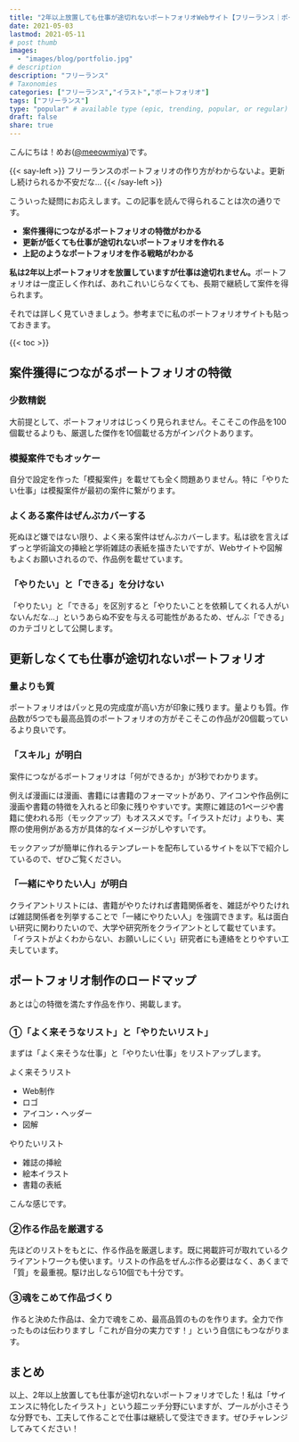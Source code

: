```yaml
---
title: "2年以上放置しても仕事が途切れないポートフォリオWebサイト【フリーランス｜ポートフォリオ】"
date: 2021-05-03
lastmod: 2021-05-11
# post thumb
images:
  - "images/blog/portfolio.jpg"
# description
description: "フリーランス"
# Taxonomies
categories: ["フリーランス","イラスト","ポートフォリオ"]
tags: ["フリーランス"]
type: "popular" # available type (epic, trending, popular, or regular)
draft: false
share: true
---
```


こんにちは！めお(<u><a href="https://twitter.com/meeowmiya">@meeowmiya</a></u>)です。

{{< say-left >}}
フリーランスのポートフォリオの作り方がわからないよ。更新し続けられるか不安だな...
{{< /say-left >}}

こういった疑問にお応えします。この記事を読んで得られることは次の通りです。


* **案件獲得につながるポートフォリオの特徴がわかる**
* **更新が低くても仕事が途切れないポートフォリオを作れる**
* **上記のようなポートフォリオを作る戦略がわかる**

<span class="keiko-red">**私は2年以上ポートフォリオを放置していますが仕事は途切れません。**</span>ポートフォリオは一度正しく作れば、あれこれいじらなくても、長期で継続して案件を得られます。

それでは詳しく見ていきましょう。参考までに私のポートフォリオサイトも貼っておきます。

{{< toc >}}

## 案件獲得につながるポートフォリオの特徴

### 少数精鋭

大前提として、ポートフォリオはじっくり見られません。そこそこの作品を100個載せるよりも、厳選した傑作を10個載せる方がインパクトあります。

### 模擬案件でもオッケー

自分で設定を作った「模擬案件」を載せても全く問題ありません。特に「やりたい仕事」は模擬案件が最初の案件に繋がります。

### よくある案件はぜんぶカバーする

死ぬほど嫌ではない限り、よく来る案件はぜんぶカバーします。私は欲を言えばずっと学術論文の挿絵と学術雑誌の表紙を描きたいですが、Webサイトや図解もよくお願いされるので、作品例を載せています。

### 「やりたい」と「できる」を分けない

「やりたい」と「できる」を区別すると「やりたいことを依頼してくれる人がいないんだな...」というあらぬ不安を与える可能性があるため、ぜんぶ「できる」のカテゴリとして公開します。

## 更新しなくても仕事が途切れないポートフォリオ

### 量よりも質

ポートフォリオはパッと見の完成度が高い方が印象に残ります。量よりも質。作品数が5つでも最高品質のポートフォリオの方がそこそこの作品が20個載っているより良いです。

### 「スキル」が明白

案件につながるポートフォリオは「何ができるか」が3秒でわかります。

例えば漫画には漫画、書籍には書籍のフォーマットがあり、アイコンや作品例に漫画や書籍の特徴を入れると印象に残りやすいです。実際に雑誌の1ページや書籍に使われる形（モックアップ）もオススメです。「イラストだけ」よりも、実際の使用例がある方が具体的なイメージがしやすいです。

モックアップが簡単に作れるテンプレートを配布しているサイトを以下で紹介しているので、ぜひご覧ください。

### 「一緒にやりたい人」が明白

クライアントリストには、書籍がやりたければ書籍関係者を、雑誌がやりたければ雑誌関係者を列挙することで「一緒にやりたい人」を強調できます。私は面白い研究に関わりたいので、大学や研究所をクライアントとして載せています。「イラストがよくわからない、お願いしにくい」研究者にも連絡をとりやすい工夫しています。

## ポートフォリオ制作のロードマップ

あとは👆の特徴を満たす作品を作り、掲載します。

### ①「よく来そうなリスト」と「やりたいリスト」

まずは「よく来そうな仕事」と「やりたい仕事」をリストアップします。

よく来そうリスト
* Web制作
* ロゴ
* アイコン・ヘッダー
* 図解

やりたいリスト
* 雑誌の挿絵
* 絵本イラスト
* 書籍の表紙

こんな感じです。

### ②作る作品を厳選する

先ほどのリストをもとに、作る作品を厳選します。既に掲載許可が取れているクライアントワークも使います。リストの作品をぜんぶ作る必要はなく、あくまで「質」を最重視。駆け出しなら10個でも十分です。

### ③魂をこめて作品づくり

 作ると決めた作品は、全力で魂をこめ、最高品質のものを作ります。全力で作ったものは伝わりますし「これが自分の実力です！」という自信にもつながります。

## まとめ

以上、2年以上放置しても仕事が途切れないポートフォリオでした！私は「サイエンスに特化したイラスト」という超ニッチ分野にいますが、プールが小さそうな分野でも、工夫して作ることで仕事は継続して受注できます。ぜひチャレンジしてみてください！